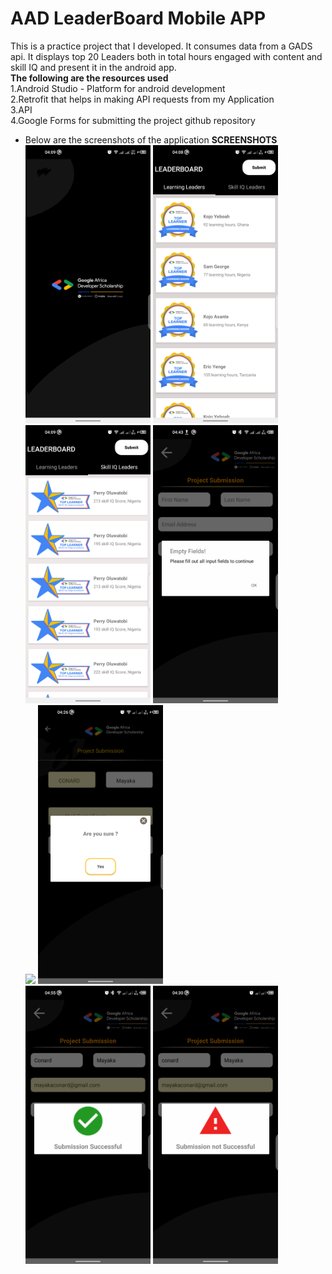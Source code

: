 # AAD LeaderBoard Mobile APP 
This is a practice project that I developed. It consumes data from a GADS api. It displays top 20 Leaders both in total hours engaged with content and skill IQ
and present it in the android app.<br/>
<b>The following are the resources used </b><br/>
1.Android Studio - Platform for android development<br/>
2.Retrofit that helps in making API requests from my Application<br/>
3.API<br/>
4.Google Forms for submitting the project github repository<br>

- Below are the screenshots of the application
<b>SCREENSHOTS</b><br/>
<img src="launcher_splashscreen.png" width="200"/> <img src="learning_leaders.png" width="200"/><br>
<img src="skill_iq_leaders.png" width="200"/> <img src="empty_fields.png" width="200"/><br/>
<img src="failed_submission.png" width="200"/> <img src="prompt_alert.png" width="200"/><br>
<img src="submission_success.png" width="200"/> <img src="submission_failed.png" width="200"/>